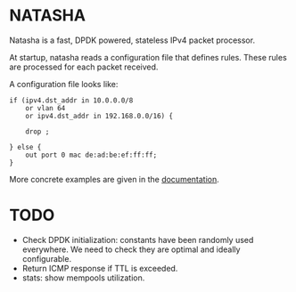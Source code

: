 NATASHA
=======

Natasha is a fast, DPDK powered, stateless IPv4 packet processor.

At startup, natasha reads a configuration file that defines rules. These rules
are processed for each packet received.

A configuration file looks like:

```
if (ipv4.dst_addr in 10.0.0.0/8
	or vlan 64
	or ipv4.dst_addr in 192.168.0.0/16) {

    drop ;

} else {
    out port 0 mac de:ad:be:ef:ff:ff;
}
```

More concrete examples are given in the [documentation](docs/CONFIGURATION.md).


TODO
====

- Check DPDK initialization: constants have been randomly used everywhere. We
  need to check they are optimal and ideally configurable.
- Return ICMP response if TTL is exceeded.
- stats: show mempools utilization.
